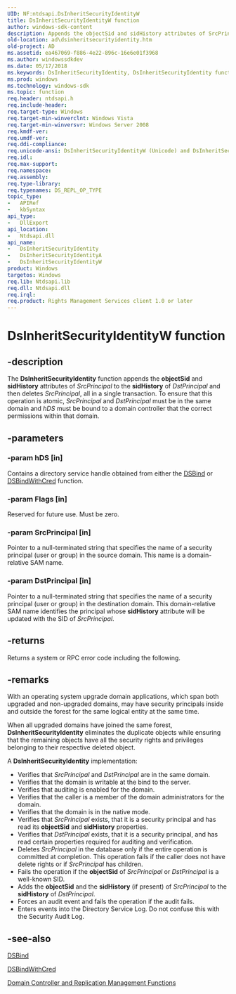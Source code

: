 ```yaml
---
UID: NF:ntdsapi.DsInheritSecurityIdentityW
title: DsInheritSecurityIdentityW function
author: windows-sdk-content
description: Appends the objectSid and sidHistory attributes of SrcPrincipal to the sidHistory of DstPrincipal and then deletes SrcPrincipal, all in a single transaction.
old-location: ad\dsinheritsecurityidentity.htm
old-project: AD
ms.assetid: ea467069-f886-4e22-896c-16e6e01f3968
ms.author: windowssdkdev
ms.date: 05/17/2018
ms.keywords: DsInheritSecurityIdentity, DsInheritSecurityIdentity function [Active Directory], DsInheritSecurityIdentityA, DsInheritSecurityIdentityW, _glines_dsinheritsecurityidentity, ad.dsinheritsecurityidentity, ntdsapi/DsInheritSecurityIdentity, ntdsapi/DsInheritSecurityIdentityA, ntdsapi/DsInheritSecurityIdentityW
ms.prod: windows
ms.technology: windows-sdk
ms.topic: function
req.header: ntdsapi.h
req.include-header: 
req.target-type: Windows
req.target-min-winverclnt: Windows Vista
req.target-min-winversvr: Windows Server 2008
req.kmdf-ver: 
req.umdf-ver: 
req.ddi-compliance: 
req.unicode-ansi: DsInheritSecurityIdentityW (Unicode) and DsInheritSecurityIdentityA (ANSI)
req.idl: 
req.max-support: 
req.namespace: 
req.assembly: 
req.type-library: 
req.typenames: DS_REPL_OP_TYPE
topic_type:
-	APIRef
-	kbSyntax
api_type:
-	DllExport
api_location:
-	Ntdsapi.dll
api_name:
-	DsInheritSecurityIdentity
-	DsInheritSecurityIdentityA
-	DsInheritSecurityIdentityW
product: Windows
targetos: Windows
req.lib: Ntdsapi.lib
req.dll: Ntdsapi.dll
req.irql: 
req.product: Rights Management Services client 1.0 or later
---
```


# DsInheritSecurityIdentityW function


## -description


The <b>DsInheritSecurityIdentity</b> function appends the <b>objectSid</b> and <b>sidHistory</b> attributes of <i>SrcPrincipal</i> to the <b>sidHistory</b> of <i>DstPrincipal</i> and then deletes <i>SrcPrincipal</i>, all in a single transaction. To ensure that this operation is atomic, <i>SrcPrincipal</i> and <i>DstPrincipal</i> must be in the same domain and <i>hDS</i> must be bound to  a domain controller that the correct permissions within that domain.


## -parameters




### -param hDS [in]

Contains a directory service handle obtained from either the 
<a href="https://msdn.microsoft.com/c73cd16d-ccfd-4f61-b1c5-50130bef64d7">DSBind</a> or 
<a href="https://msdn.microsoft.com/708e3874-852c-4a57-bf4b-edaf98818fe5">DSBindWithCred</a> function.


### -param Flags [in]

Reserved for future use. Must be zero.


### -param SrcPrincipal [in]

Pointer to a null-terminated string that specifies the name of a security principal (user or group) in the source domain. This name is a domain-relative SAM name.


### -param DstPrincipal [in]

Pointer to a null-terminated string that specifies the name of a security principal (user or group) in the destination domain. This domain-relative SAM name identifies the principal whose <b>sidHistory</b> attribute will be updated with the SID of <i>SrcPrincipal</i>.


## -returns



Returns a system or RPC error code including the following.




## -remarks



With an operating system upgrade domain applications, which span both upgraded and non-upgraded domains, may have security principals inside and outside the forest for the same logical entity at the same time.

When all upgraded domains have joined the same forest, <b>DsInheritSecurityIdentity</b> eliminates the duplicate objects while ensuring that the remaining objects have all the security rights and privileges belonging to their respective deleted object.

A <b>DsInheritSecurityIdentity</b> implementation:

<ul>
<li>Verifies that <i>SrcPrincipal</i> and <i>DstPrincipal</i> are in the same domain.</li>
<li>Verifies that the domain is writable at the bind to the server.</li>
<li>Verifies that auditing is enabled for the domain.</li>
<li>Verifies that the caller is a member of the domain administrators for the domain.</li>
<li>Verifies that the domain is in the native mode.</li>
<li>Verifies that <i>SrcPrincipal</i> exists, that it is a security principal and has read its <b>objectSid</b> and <b>sidHistory</b> properties.</li>
<li>Verifies that <i>DstPrincipal</i> exists, that it is a security principal, and has read certain properties required for auditing and verification.</li>
<li>Deletes <i>SrcPrincipal</i> in the database only if the entire operation is committed at completion. This operation fails if the caller does not have delete rights or if <i>SrcPrincipal</i> has children.</li>
<li>Fails the operation if the <b>objectSid</b> of <i>SrcPrincipal</i> or <i>DstPrincipal</i> is a well-known SID.</li>
<li>Adds the <b>objectSid</b> and the <b>sidHistory</b> (if present) of <i>SrcPrincipal</i> to the <b>sidHistory</b> of <i>DstPrincipal</i>.</li>
<li>Forces an audit event and fails the operation if the audit fails.</li>
<li>Enters events into the Directory Service Log. Do not confuse this with the Security Audit Log.</li>
</ul>



## -see-also




<a href="https://msdn.microsoft.com/c73cd16d-ccfd-4f61-b1c5-50130bef64d7">DSBind</a>



<a href="https://msdn.microsoft.com/708e3874-852c-4a57-bf4b-edaf98818fe5">DSBindWithCred</a>



<a href="https://msdn.microsoft.com/a92783c2-ffb8-473e-8484-1c05ca5453ff">Domain Controller and Replication Management Functions</a>
 

 

